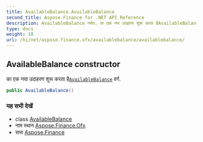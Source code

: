```yaml
---
title: AvailableBalance.AvailableBalance
second_title: Aspose.Finance for .NET API Reference
description: AvailableBalance नर्मत. क एक नय उदहरण शुरू करत हैAvailableBalance वर्ग.
type: docs
weight: 10
url: /hi/net/aspose.finance.ofx/availablebalance/availablebalance/
---
```

## AvailableBalance constructor

का एक नया उदाहरण शुरू करता है[`AvailableBalance`](../) वर्ग.

```csharp
public AvailableBalance()
```

### यह सभी देखें

* class [AvailableBalance](../)
* नाम स्थान [Aspose.Finance.Ofx](../../availablebalance/)
* सभा [Aspose.Finance](../../../)



